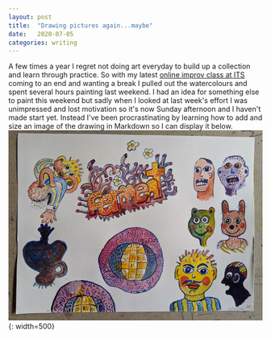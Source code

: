 ```yaml
---
layout: post
title:  "Drawing pictures again...maybe"
date:   2020-07-05
categories: writing
---
```

A few times a year I regret not doing art everyday to build up a collection and learn through practice. So with my latest [online improv class at ITS](https://improvtheatresydney.com.au/) coming to an end and wanting a break I pulled out the watercolours and spent several hours painting last weekend. I had an idea for something else to paint this weekend but sadly when I looked at last week's effort I was unimpressed and lost motivation so it's now Sunday afternoon and I haven't made start yet. Instead I've been procrastinating by learning how to add and size an image of the drawing in Markdown so I can display it below.
![First watercolour completed for a while](/assets/images/200705_watercolour.jpg){: width=500}
